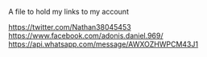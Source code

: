 A file to hold my links to my account

https://twitter.com/Nathan38045453
https://www.facebook.com/adonis.daniel.969/
https://api.whatsapp.com/message/AWXOZHWPCM43J1
